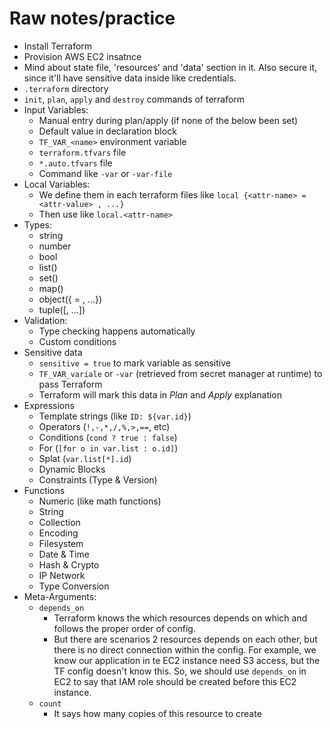 # Raw notes/practice

- Install Terraform
- Provision AWS EC2 insatnce
- Mind about state file, 'resources' and 'data' section in it. Also secure it, since it'll have sensitive data inside
  like credentials.
- `.terraform` directory
- `init`, `plan`, `apply` and `destroy` commands of terraform
- Input Variables:
    - Manual entry during plan/apply (if none of the below been set)
    - Default value in declaration block
    - `TF_VAR_<name>` environment variable
    - `terraform.tfvars` file
    - `*.auto.tfvars` file
    - Command like `-var` or `-var-file`
- Local Variables:
    - We define them in each terraform files like `local {<attr-name> = <attr-value> , ...}`
    - Then use like `local.<attr-name>`
- Types:
    - string
    - number
    - bool
    - list(<type>)
    - set(<type>)
    - map(<type>)
    - object({<attr-name> = <type>, ...})
    - tuple([<type>, ...])
- Validation:
    - Type checking happens automatically
    - Custom conditions
- Sensitive data
    - `sensitive = true` to mark variable as sensitive
    - `TF_VAR_variale` or `-var` (retrieved from secret manager at runtime) to pass Terraform
    - Terraform will mark this data in *Plan* and *Apply* explanation
- Expressions
    - Template strings (like `ID: ${var.id}`)
    - Operators (`!,-,*,/,%,>,==`, etc)
    - Conditions (`cond ? true : false`)
    - For (`[for o in var.list : o.id]`)
    - Splat (`var.list[*].id`)
    - Dynamic Blocks
    - Constraints (Type & Version)
- Functions
  - Numeric (like math functions)
  - String
  - Collection
  - Encoding
  - Filesystem
  - Date & Time
  - Hash & Crypto
  - IP Network
  - Type Conversion
- Meta-Arguments:
  - `depends_on`
    - Terraform knows the which resources depends on which and follows the proper order of config.
    - But there are scenarios 2 resources depends on each other, but there is no direct connection within the config. For example, we know our application in te EC2 instance need S3 access, but the TF config doesn't know this. So, we should use `depends_on` in EC2 to say that IAM role should be created before this EC2 instance.
  - `count`
    - It says how many copies of this resource to create